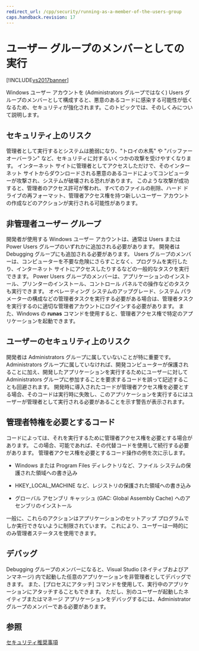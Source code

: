 ```yaml
---
redirect_url: /cpp/security/running-as-a-member-of-the-users-group
caps.handback.revision: 17
---
```

# ユーザー グループのメンバーとしての実行
[!INCLUDE[vs2017banner](../assembler/inline/includes/vs2017banner.md)]

Windows ユーザー アカウントを \(Administrators グループではなく\) Users グループのメンバーとして構成すると、悪意のあるコードに感染する可能性が低くなるため、セキュリティが強化されます。このトピックでは、そのしくみについて説明します。  
  
## セキュリティ上のリスク  
 管理者として実行するとシステムは脆弱になり、"トロイの木馬" や "バッファー オーバーラン" など、セキュリティに対するいくつかの攻撃を受けやすくなります。 インターネット サイトに管理者としてアクセスしただけで、そのインターネット サイトからダウンロードされる悪意のあるコードによってコンピューターが攻撃され、システムが破壊される恐れがあります。  このような攻撃が成功すると、管理者のアクセス許可が奪われ、すべてのファイルの削除、ハード ドライブの再フォーマット、管理者アクセス権を持つ新しいユーザー アカウントの作成などのアクションが実行される可能性があります。  
  
## 非管理者ユーザー グループ  
 開発者が使用する Windows ユーザー アカウントは、通常は Users または Power Users グループのいずれかに追加される必要があります。  開発者は Debugging グループにも追加される必要があります。  Users グループのメンバーは、コンピューターを不要な危険にさらすことなく、プログラムを実行したり、インターネット サイトにアクセスしたりするなどの一般的なタスクを実行できます。  Power Users グループのメンバーは、アプリケーションのインストール、プリンターのインストール、コントロール パネルでの操作などのタスクも実行できます。  オペレーティング システムのアップグレード、システム パラメーターの構成などの管理者タスクを実行する必要がある場合は、管理者タスクを実行するのに適切な管理者アカウントにログインする必要があります。  また、Windows の **runas** コマンドを使用すると、管理者アクセス権で特定のアプリケーションを起動できます。  
  
## ユーザーのセキュリティ上のリスク  
 開発者は Administrators グループに属していないことが特に重要です。Administrators グループに属していなければ、開発コンピューターが保護されることに加え、開発したアプリケーションを実行するためにユーザーに対して Administrators グループに参加することを要求するコードを誤って記述することも回避されます。  開発時に導入されたコードが管理者アクセス権を必要とする場合、そのコードは実行時に失敗し、このアプリケーションを実行するにはユーザーが管理者として実行される必要があることを示す警告が表示されます。  
  
## 管理者特権を必要とするコード  
 コードによっては、それを実行するために管理者アクセス権を必要とする場合があります。  この場合、可能であれば、その代替コードを使用して続行する必要があります。  管理者アクセス権を必要とするコード操作の例を次に示します。  
  
-   Windows または Program Files ディレクトリなど、ファイル システムの保護された領域への書き込み  
  
-   HKEY\_LOCAL\_MACHINE など、レジストリの保護された領域への書き込み  
  
-   グローバル アセンブリ キャッシュ \(GAC: Global Assembly Cache\) へのアセンブリのインストール  
  
 一般に、これらのアクションはアプリケーションのセットアップ プログラムでしか実行できないように制限されています。  これにより、ユーザーは一時的にのみ管理者ステータスを使用できます。  
  
## デバッグ  
 Debugging グループのメンバーになると、Visual Studio \(ネイティブおよびアンマネージ\) 内で起動した任意のアプリケーションを非管理者としてデバッグできます。  また、\[プロセスにアタッチ\] コマンドを使用して、実行中のアプリケーションにアタッチすることもできます。  ただし、別のユーザーが起動したネイティブまたはマネージ アプリケーションをデバッグするには、Administrator グループのメンバーである必要があります。  
  
## 参照  
 [セキュリティ推奨事項](../top/security-best-practices-for-cpp.md)